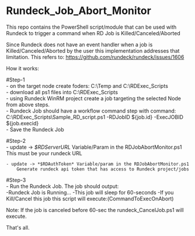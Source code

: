 # Rundeck_Job_Abort_Monitor

This repo contains the PowerShell script/module that can be used with Rundeck to trigger a command when RD Job is Killed/Canceled/Aborted

Since Rundeck does not have an event handler when a job is Killed/Canceled/Aborted by the user this implementation addresses that limitation. This refers to: https://github.com/rundeck/rundeck/issues/1606

How it works:

#Step-1  
	- on the target node create foders: C:\Temp and C:\RDExec_Scripts  
	- download all ps1 files into C:\RDExec_Scripts  
	- using Rundeck WinRM project create a job targeting the selected Node from above steps.  
		- Rundeck Job should have a workflow command step with command:  
		 C:\RDExec_Scripts\Sample_RD_script.ps1 -RDJobID ${job.id} -ExecJOBID ${job.execid}  
		- Save the Rundeck Job  

#Step-2  
    - update -> *$RDServerURL* Variable/Param in the RDJobAbortMonitor.ps1  
        This must be your rundeck URL

    - update -> *$RDAuthToken* Variable/param in the RDJobAbortMonitor.ps1  
        Generate rundeck api token that has access to Rundeck project/jobs  

#Step-3  
	- Run the Rundeck Job. The job should output:  
		 -Rundeck Job is Running...
		 -This job will sleep for 60-seconds
		 -If you Kill/Cancel this job this script will execute:$($CommandToExecOnAbort)
	 
Note: If the job is canceled before 60-sec the rundeck_CancelJob.ps1 will execute.


That's all.



